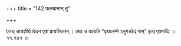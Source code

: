 +++
title = "142 फलदानान् तु"

+++

एतच् चायज्ञीये छेदन एषां प्रायश्चित्तम् । तथा च वक्ष्यति "वृथालम्भे ऽनुगच्छेद् गाम्" इत्य् एवमादिः ॥ ११.१४१ ॥